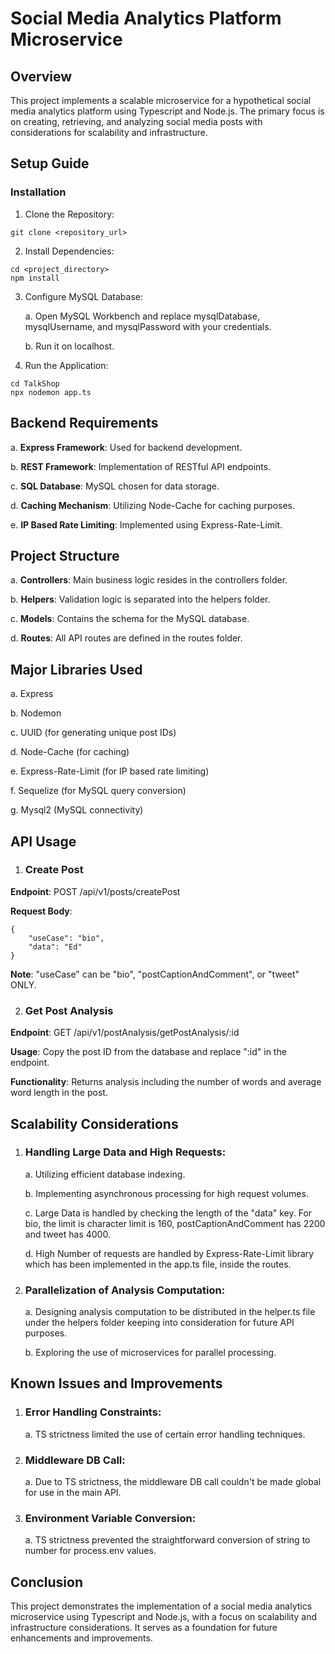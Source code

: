 # Social Media Analytics Platform Microservice

## Overview
This project implements a scalable microservice for a hypothetical social media analytics platform using Typescript and Node.js. The primary focus is on creating, retrieving, and analyzing social media posts with considerations for scalability and infrastructure.



## Setup Guide

### Installation
1. Clone the Repository:

```
git clone <repository_url>
```

2. Install Dependencies:

```
cd <project_directory>
npm install
```


3. Configure MySQL Database:
   
    a. Open MySQL Workbench and replace mysqlDatabase, mysqlUsername, and mysqlPassword with your credentials.
   
    b. Run it on localhost.


5. Run the Application:

```
cd TalkShop
npx nodemon app.ts
```


## Backend Requirements
a. **Express Framework**: Used for backend development.  

b. **REST Framework**: Implementation of RESTful API endpoints.  

c. **SQL Database**: MySQL chosen for data storage.  

d. **Caching Mechanism**: Utilizing Node-Cache for caching purposes.  

e. **IP Based Rate Limiting**: Implemented using Express-Rate-Limit.  



## Project Structure
a. **Controllers**: Main business logic resides in the controllers folder.  

b. **Helpers**: Validation logic is separated into the helpers folder.  

c. **Models**: Contains the schema for the MySQL database.  

d. **Routes**: All API routes are defined in the routes folder.  


## Major Libraries Used
a. Express  

b. Nodemon  

c. UUID (for generating unique post IDs)  

d. Node-Cache (for caching)  

e. Express-Rate-Limit (for IP based rate limiting)  

f. Sequelize (for MySQL query conversion)  

g. Mysql2 (MySQL connectivity)  



## API Usage
1. ### Create Post
**Endpoint**: POST /api/v1/posts/createPost  

**Request Body**:

```
{
    "useCase": "bio",
    "data": "Ed"
}
```

**Note**: "useCase" can be "bio", "postCaptionAndComment", or "tweet" ONLY.

2. ### Get Post Analysis
**Endpoint**: GET /api/v1/postAnalysis/getPostAnalysis/:id  

**Usage**: Copy the post ID from the database and replace ":id" in the endpoint.  

**Functionality**: Returns analysis including the number of words and average word length in the post.


## Scalability Considerations
1. ### Handling Large Data and High Requests:

    a. Utilizing efficient database indexing.
   
    b. Implementing asynchronous processing for high request volumes.

    c. Large Data is handled by checking the length of the "data" key. For bio, the limit is character limit is 160, postCaptionAndComment has 2200 and tweet has 4000.

    d. High Number of requests are handled by Express-Rate-Limit library which has been implemented in the app.ts file, inside the routes.

   

2. ### Parallelization of Analysis Computation:

    a. Designing analysis computation to be distributed in the helper.ts file under the helpers folder keeping into consideration for future API purposes.
   
    b. Exploring the use of microservices for parallel processing.




## Known Issues and Improvements

1. ### Error Handling Constraints:

    a. TS strictness limited the use of certain error handling techniques.

2. ### Middleware DB Call:

    a. Due to TS strictness, the middleware DB call couldn't be made global for use in the main API.

3. ### Environment Variable Conversion:

    a. TS strictness prevented the straightforward conversion of string to number for process.env values.


## Conclusion
This project demonstrates the implementation of a social media analytics microservice using Typescript and Node.js, with a focus on scalability and infrastructure considerations. It serves as a foundation for future enhancements and improvements.
